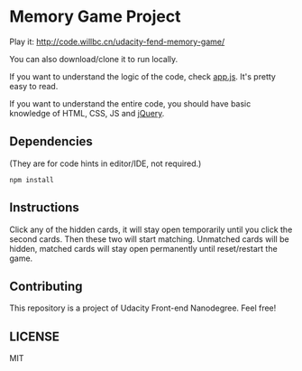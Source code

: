 # Memory Game Project
Play it: http://code.willbc.cn/udacity-fend-memory-game/

You can also download/clone it to run locally. 

If you want to understand the logic of the code, check [app.js](https://github.com/willbchang/udacity-fend-memory-game/blob/master/js/app.js). It's pretty easy to read.

If you want to understand the entire code, you should have basic knowledge of HTML, CSS, JS and [jQuery](https://jquery.com/).

## Dependencies
(They are for code hints in editor/IDE, not required.)

`npm install`

## Instructions
Click any of the hidden cards, it will stay open temporarily until you click the second cards. Then these two will start matching. Unmatched cards will be hidden, matched cards will stay open permanently until reset/restart the game.

## Contributing
This repository is a project of Udacity Front-end Nanodegree. Feel free!

## LICENSE
MIT
